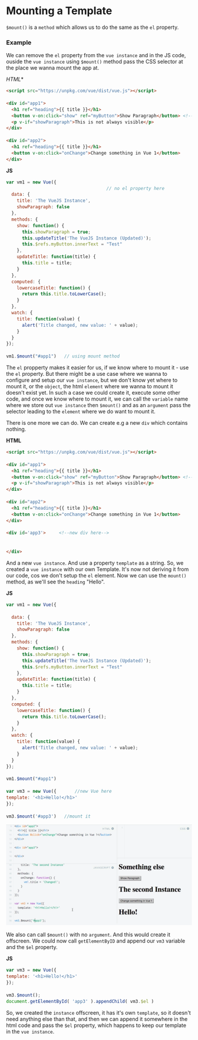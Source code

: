 # Mounting a Template

`$mount()` is a `method` which allows us to do the same as the `el` property.

### Example

We can remove the `el` property from the `vue instance` and in the JS code, ouside the `vue instance` using `$mount()` method pass the CSS selector at the place we wanna mount the app at. 

*HTML**

```html
<script src="https://unpkg.com/vue/dist/vue.js"></script>

<div id="app1">
  <h1 ref="heading">{{ title }}</h1>
  <button v-on:click="show" ref="myButton">Show Paragraph</button> <!--add ref-->
  <p v-if="showParagraph">This is not always visible</p>
</div>

<div id="app2">
  <h1 ref="heading">{{ title }}</h1>
  <button v-on:click="onChange">Change something in Vue 1</button>
</div>
```

**JS**

```js
var vm1 = new Vue({
                                      // no el property here
  data: {
    title: 'The VueJS Instance',
    showParagraph: false
  },
  methods: {
    show: function() {
      this.showParagraph = true;
      this.updateTitle('The VueJS Instance (Updated)');
      this.$refs.myButton.innerText = "Test"                 
    },
    updateTitle: function(title) {
      this.title = title;
    }
  },
  computed: {
    lowercaseTitle: function() {
      return this.title.toLowerCase();
    }
  },
  watch: {
    title: function(value) {
      alert('Title changed, new value: ' + value);
    }
  }
});

vm1.$mount("#app1")   // using mount method
```
The `el` propperty makes it easier for us, if we know where to mount it  - use the `el` property. But there might be a use case where we wanna to configure and setup our `vue instance`, but we don't know yet where to mount it, or the `object`, the html `element` where we wanna to mount it doesn't exist yet. In such a case we could create it, execute some other code, and once we know where to mount it, we can call the `variable` name where we store out `vue instance` then `$mount()` and as an `argument` pass the selector leading to the `element` where we do want to mount it. 

There is one more we can do. We can create e.g a new `div` which contains nothing. 

**HTML**

```html
<script src="https://unpkg.com/vue/dist/vue.js"></script>

<div id="app1">
  <h1 ref="heading">{{ title }}</h1>
  <button v-on:click="show" ref="myButton">Show Paragraph</button> <!--add ref-->
  <p v-if="showParagraph">This is not always visible</p>
</div>

<div id="app2">
  <h1 ref="heading">{{ title }}</h1>
  <button v-on:click="onChange">Change something in Vue 1</button>
</div>

<div id='app3'>     <!--new div here-->
 

</div>
```

And a new `vue instance`. And use a property `template` as a string. So, we created a `vue instance` with our own Template. It's now not deriving it from our code, cos we don't setup the `el` element. Now we can use the `mount()` method, as we'll see the `heading` "Hello". 

**JS**

```js
var vm1 = new Vue({
                                      
  data: {
    title: 'The VueJS Instance',
    showParagraph: false
  },
  methods: {
    show: function() {
      this.showParagraph = true;
      this.updateTitle('The VueJS Instance (Updated)');
      this.$refs.myButton.innerText = "Test"                 
    },
    updateTitle: function(title) {
      this.title = title;
    }
  },
  computed: {
    lowercaseTitle: function() {
      return this.title.toLowerCase();
    }
  },
  watch: {
    title: function(value) {
      alert('Title changed, new value: ' + value);
    }
  }
});

vm1.$mount("#app1")   

var vm3 = new Vue({       //new Vue here 
template: '<h1>Hello!</h1>'
});

vm3.$mount('#app3')   //mount it
```

![mount-method](../mount-method.png)

We also can call `$mount()` with no `argument`. And this would create it offscreen. We could now call `getElementByID` and append our `vm3` variable and the `$el` property. 

**JS**

```js
var vm3 = new Vue({       
template: '<h1>Hello!</h1>'
});

vm3.$mount();
document.getElementById( 'app3' ).appendChild( vm3.$el )

```

So, we created the `instance` offscreen, it has it's own `template`, so it doesn't need anything else than that, and  then we can append it somewhere in the html code and pass the `$el` property, which happens to keep our template in the `vue instance`. 